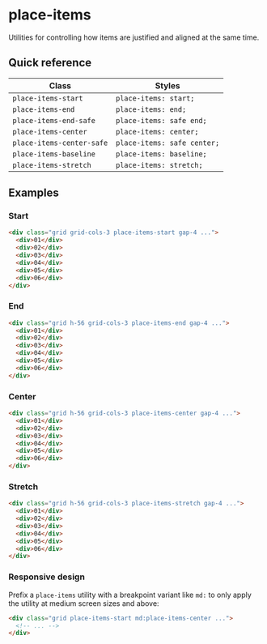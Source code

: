 # place-items

Utilities for controlling how items are justified and aligned at the same time.

## Quick reference

| Class                    | Styles                 |
|--------------------------|------------------------|
| `place-items-start`      | `place-items: start;`  |
| `place-items-end`        | `place-items: end;`    |
| `place-items-end-safe`   | `place-items: safe end;` |
| `place-items-center`     | `place-items: center;` |
| `place-items-center-safe`| `place-items: safe center;` |
| `place-items-baseline`   | `place-items: baseline;` |
| `place-items-stretch`    | `place-items: stretch;` |


## Examples

### Start

```html
<div class="grid grid-cols-3 place-items-start gap-4 ...">
  <div>01</div>
  <div>02</div>
  <div>03</div>
  <div>04</div>
  <div>05</div>
  <div>06</div>
</div>
```

### End

```html
<div class="grid h-56 grid-cols-3 place-items-end gap-4 ...">
  <div>01</div>
  <div>02</div>
  <div>03</div>
  <div>04</div>
  <div>05</div>
  <div>06</div>
</div>
```

### Center

```html
<div class="grid h-56 grid-cols-3 place-items-center gap-4 ...">
  <div>01</div>
  <div>02</div>
  <div>03</div>
  <div>04</div>
  <div>05</div>
  <div>06</div>
</div>
```

### Stretch

```html
<div class="grid h-56 grid-cols-3 place-items-stretch gap-4 ...">
  <div>01</div>
  <div>02</div>
  <div>03</div>
  <div>04</div>
  <div>05</div>
  <div>06</div>
</div>
```

### Responsive design

Prefix a `place-items` utility with a breakpoint variant like `md:` to only apply the utility at medium screen sizes and above:

```html
<div class="grid place-items-start md:place-items-center ...">
  <!-- ... -->
</div>
```


